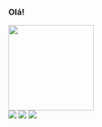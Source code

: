 ### Olá!
 <div>
  <img height="170em" src="https://github-readme-stats.vercel.app/api/top-langs/?username=JooaoMS&layout=compact&langs_count=7&theme=white"/>
</div>
 <a href="https://instagram.com/joaoo.ms" target="_blank"><img src="https://img.shields.io/badge/-Instagram-%23E4405F?style=for-the-badge&logo=instagram&logoColor=white" target="_blank"></a>
<a href = "mailto:contato.joaoms@icloud.com"><img src="https://img.shields.io/badge/-Gmail-%23333?style=for-the-badge&logo=gmail&logoColor=white" target="_blank"></a>
  <a href="https://www.linkedin.com/in/jo%C3%A3o-vitor-moreira-7aba38226/" target="_blank"><img src="https://img.shields.io/badge/-LinkedIn-%230077B5?style=for-the-badge&logo=linkedin&logoColor=white" target="_blank"></a> 
